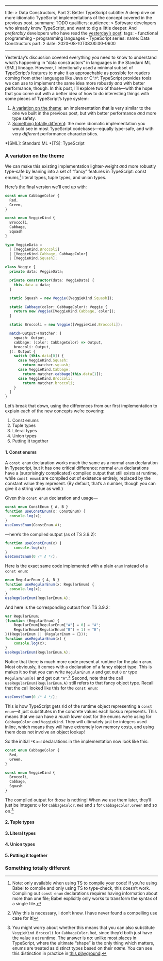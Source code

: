 
---
title: >
    Data Constructors, Part 2: Better TypeScript
subtitle: A deep dive on more idiomatic TypeScript implementations of the concept covered in the previous post.
summary: TODO
qualifiers:
    audience: >
        Software developers who already know TypeScript, and want to dig a little deeper. And *preferably* developers who have read the [yesterday’s post](/journal/what-is-a-data-constructor/)!
tags:
    - functional programming
    - programming languages
    - TypeScript
series:
    name: Data Constructors
    part: 2
date: 2020-08-10T08:00:00-0600

---

Yesterday’s discussion covered everything you need to know to understand what’s happening in “data constructors” in languages in the Standard ML (SML) lineage. However, I intentionally used a minimal subset of TypeScript’s features to make it as approachable as possible for readers coming from other languages like Java or C^♯^. TypeScript provides tools we can use to implement the same idea more robustly *and* with better performance, though. In this post, I’ll explore two of those—with the hope that you come out with a better idea of how to do interesting things with some pieces of TypeScript’s type system:

1. [A variation on the theme](#a-variation-on-the-theme): an implementation that is very similar to the one we built in the previous post, but with better performance *and* more type safety.
2. [Something totally different](#something-totally-different): the more idiomatic implementation you would see in most TypeScript codebases—equally type-safe, and with very *different* performance characteristics.

*[SML]: Standard ML
*[TS]: TypeScript

### A variation on the theme

We can make this existing implementation lighter-weight *and* more robustly type-safe by leaning into a set of “fancy” features in TypeScript: const enums,[^1] literal types, tuple types, and union types.

Here’s the final version we’ll end up with:

```ts
const enum CabbageColor {
  Red,
  Green,
}

const enum VeggieKind {
  Broccoli,
  Cabbage,
  Squash
}

type VeggieData =
  | [VeggieKind.Broccoli]
  | [VeggieKind.Cabbage, CabbageColor]
  | [VeggieKind.Squash];

class Veggie {
  private data: VeggieData;

  private constructor(data: VeggieData) {
    this.data = data;
  }

  static Squash = new Veggie([VeggieKind.Squash]);

  static Cabbage(color: CabbageColor): Veggie {
    return new Veggie([VeggieKind.Cabbage, color]);
  }

  static Broccoli = new Veggie([VeggieKind.Broccoli]);

  match<Output>(matcher: {
    squash: Output,
    cabbage: (color: CabbageColor) => Output,
    broccoli: Output,
  }): Output {
    switch (this.data[0]) {
      case VeggieKind.Squash:
        return matcher.squash;
      case VeggieKind.Cabbage:
        return matcher.cabbage(this.data[1]);
      case VeggieKind.Broccoli:
        return matcher.broccoli;
    }
  }
}
```

Let’s break that down, using the differences from our first implementation to explain each of the new concepts we’re covering:

1. Const enums
2. Tuple types
3. Literal types
4. Union types
5. Putting it together

#### 1. Const enums

A `const enum` declaration works much the same as a normal `enum` declaration in Typescript, but it has one critical difference: normal `enum` declarations have a (surprisingly complicated) compiled output that still exists at runtime, while `const enum`s are compiled out of existence entirely, replaced by the constant value they represent. (By default, that’s a number, though you can give it a string value as well.)

Given this `const enum` declaration and usage—

```ts
const enum ConstEnum { A, B }
function useConstEnum(x: ConstEnum) {
  console.log(x);
}
useConstEnum(ConstEnum.A);
```

—here’s the compiled output (as of TS 3.9.2):

```js
function useConstEnum(x) {
    console.log(x);
}
useConstEnum(0 /* A */);
```

Here is the exact same code implemented with a plain `enum` instead of a `const enum`:

```ts
enum RegularEnum { A, B }
function useRegularEnum(x: RegularEnum) {
  console.log(x);
}
useRegularEnum(RegularEnum.A);
```

And here is the corresponding output from TS 3.9.2:

```js
var RegularEnum;
(function (RegularEnum) {
    RegularEnum[RegularEnum["A"] = 0] = "A";
    RegularEnum[RegularEnum["B"] = 1] = "B";
})(RegularEnum || (RegularEnum = {}));
function useRegularEnum(x) {
    console.log(x);
}
useRegularEnum(RegularEnum.A);
```

Notice that there is much more code present at runtime for the plain `enum`. Most obviously, it comes with a declaration of a fancy object type. This is makes it so that you can write `RegularEnum.A` and get out `0` *or* type `RegularEnum[0]` and get out `"A"`.[^2] Second, note that the call `useRegularEnum(RegularEnum.A)` still refers to that fancy object type. Recall that the call looked like this for the `const enum`:

```js
useConstEnum(0 /* A */);
```

This is how TypeScript gets rid of the runtime object representing a `const enum`—it just substitutes in the concrete values each lookup represents. This means that we can have a *much* lower cost for the enums we’re using for `CabbageColor` and `VeggieKind`. They will ultimately just be integers used inline, which means they will have extremely low memory costs, and using them does not involve an object lookup!

So the initial `*Kind` declarations in the implementation now look like this:

```ts
const enum CabbageColor {
  Red,
  Green,
}

const enum VeggieKind {
  Broccoli,
  Cabbage,
  Squash
}
```

The compiled output for *those* is nothing! When we use them later, they’ll just be integers: `0` for `CabbageColor.Red` and `1` for `CabbageColor.Green` and so on.[^3]

#### 2. Tuple types

#### 3. Literal types

#### 4. Union types

#### 5. Putting it together

### Something totally different

[^1]:	Note: only available when using TS to compile your code! If you’re using Babel to compile and only using TS to type-check, this doesn’t work. Compiling out `const enum` declarations requires having information about more than one file; Babel explicitly only works to transform the syntax of a single file.

[^2]:	Why this is necessary, I don’t know. I have never found a compelling use case for it!

[^3]:	You might worry about whether this means that you can also substitute `VeggieKind.Broccoli` for `CabbageColor.Red`, since they’d both just have the value `0` at runtime. The answer is *no*: unlike most places in TypeScript, where the ultimate “shape” is the only thing which matters, enums are treated as distinct types based on their *name*. You can see this distinction in practice in [this playground](https://www.typescriptlang.org/play?#code/MYewdgzgLgBApmArgWxgeTHGBvGBBAGhgCEYBfAKFElgRRgBUB3EHfI0yigM0TGCgBLcDG4gQACgAeALnSYAlDkq9+QkQCMAhgCdpc5iCXYuYyYYB0eBQG4K2vRjhXbFIA).